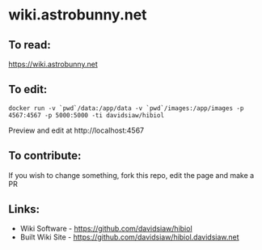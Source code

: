 # wiki.astrobunny.net

## To read:

https://wiki.astrobunny.net

## To edit:

```
docker run -v `pwd`/data:/app/data -v `pwd`/images:/app/images -p 4567:4567 -p 5000:5000 -ti davidsiaw/hibiol
```

Preview and edit at http://localhost:4567

## To contribute:

If you wish to change something, fork this repo, edit the page and make a PR

## Links:

- Wiki Software - https://github.com/davidsiaw/hibiol
- Built Wiki Site - https://github.com/davidsiaw/hibiol.davidsiaw.net
